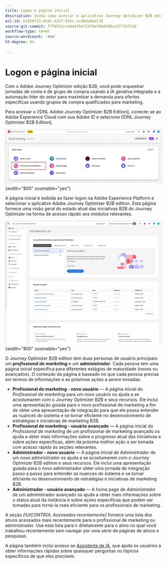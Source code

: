 ```yaml
---
title: Logon e página inicial
description: Saiba como acessar o aplicativo Journey Optimizer B2B edition e usar as informações da página inicial.
exl-id: 61956f53-62dc-421f-935c-acdb9e6ba178
source-git-commit: f7f9531cce6447b4715f0e76b0fd8ce57715f519
workflow-type: tm+mt
source-wordcount: '444'
ht-degree: 6%

---
```


# Logon e página inicial

Com o Adobe Journey Optimizer edição B2B, você pode orquestrar jornadas de conta e de grupo de compra usando a IA gerativa integrada e a automação líder do setor para maximizar a demanda para ofertas específicas usando grupos de compra qualificados para marketing.

<!-- Requirements?
-->
Para acessar o [!DNL Adobe Journey Optimizer B2B Edition], conecte-se ao Adobe Experience Cloud com sua Adobe ID e selecione [!DNL Journey Optimizer B2B Edition].

![aplicativos Adobe Experience Platform](./assets/experience-cloud-apps.png){width="800" zoomable="yes"}

A página inicial é exibida ao fazer logon na Adobe Experience Platform e selecionar o aplicativo Adobe Journey Optimizer B2B edition. Esta página fornece uma visão geral do estado atual das iniciativas B2B do Journey Optimizer na forma de acesso rápido <!-- refined insights and--> aos módulos relevantes. <!-- It also provides information about the ideal next action to take and where to find the comprehensive set of tutorials and documentation. -->

![página inicial do Journey Optimizer B2B edition](./assets/home-page.png){width="800" zoomable="yes"}

O Journey Optimizer B2B edition tem duas personas de usuário principais: um _**profissional de marketing**_ e um _**administrador**_. Cada pessoa tem uma página inicial específica para diferentes estágios de maturidade (novos ou avançados). O conteúdo da página é baseado no que cada pessoa precisa em termos de informações e as próximas ações a serem tomadas.

* **Profissional de marketing - novo usuário** — A página inicial do _Profissional de marketing_ para um novo usuário os ajuda a se acostumarem com o Journey Optimizer B2B e seus recursos. Ele inclui uma apresentação guiada para o novo profissional de marketing a fim de obter uma apresentação de integração para que ele possa entender as nuances do sistema e se tornar eficiente no desenvolvimento de estratégias e iniciativas de marketing B2B.
* **Profissional de marketing - usuário avançado** — A página inicial do _Profissional de marketing_ de um profissional de marketing avançado os ajuda a obter mais informações sobre o progresso atual das iniciativas e sobre ações específicas, além da próxima melhor ação a ser tomada com acesso rápido às seções relevantes.
* **Administrador - novo usuário** — A página inicial de _Administrador_ de um novo administrador os ajuda a se acostumarem com o Journey Optimizer B2B edition e seus recursos. Ele inclui uma apresentação guiada para o novo administrador obter uma jornada de integração passo a passo para entender as nuances do sistema e se tornar eficiente no desenvolvimento de estratégias e iniciativas de marketing B2B.
* **Administrador - usuário avançado** — A home page de _Administrador_ de um administrador avançado os ajuda a obter mais informações sobre o status atual da instância e sobre ações específicas que podem ser tomadas para torná-la mais eficiente para os profissionais de marketing.

A seção _[!UICONTROL Acessados recentemente]_ fornece uma lista dos ativos acessados mais recentemente para o profissional de marketing ou administrador. Use esta lista para ir diretamente para o ativo no qual você trabalhou recentemente sem navegar por uma série de páginas de ativos e pesquisas.

A página também inclui acesso ao [Assistente de IA](./start/ai-assistant.md), que ajuda os usuários a obter informações rápidas sobre quaisquer perguntas ou tópicos específicos de que eles precisem.<!-- and to obtain specific recommendations for their challenges or objectives-->

<!-- 

## Marketer - new user

The Marketer home page for a new user consists of three rows that assist the marketer in getting accustomed to Journey Optimizer B2B and its capabilities. It also provides a view of the latest journeys that have been created, which can serve as a starting point for a new user.

The first row consists of a guided walkthrough for the new marketer to obtain an onboarding walkthrough so that they can understand the nuances of the system and become efficient in developing B2B marketing strategies and initiatives.

The second row consists of the recent AJO B2B journeys that have been created across the platform so that the marketer can get inspiration for the best practices to create an account journey.

The third row consists of the learning resources that can help a marketer gain more information on a specific topic.

## Marketer - advanced user

The Marketer home page for an advanced marketer consists of four rows that assists the marketer in obtaining more information on the current progress of the initiatives and on specific actions and on the next best action to be taken along with quick access to relevant sections.

The first row consists of the next set of actions that a B2B marketer can take based on the previous actions taken and the current state of the initiative, which provides a prompt for the user to make the next move that would align to the objective of the initiatives and help them reach the goals quickly.

The second row consists of the most recent assets accessed by the marketer to make it easier for the marketer to locate them and make updates to the same.

The third row consists of the Key Performance Indicators that can help the marketer gauge the overall performance of the marketing initiatives.

The fourth row consists of the learning resources that can help a marketer gain more information on a specific topic.

## Administrator - new user

The _Admin_ home page for a new administrator consists of three rows that assists the administrator in getting accustomed to Journey Optimizer B2B Edition and its capabilities, and provides a view of the latest journeys that have been created that can serve as a starting point for a new user.

The first row consists of a guided walkthrough for the new marketer to obtain a step-by-step onboarding journey to understand the nuances of the system and become efficient in developing B2B marketing strategies and initiatives with AJO B2B.

The second row consists of the recent assets used by the B2B marketers in a single table to make it easier for the administrator to know which assets are currently under focus.

The third row consists of the learning resources that would help an administrator gain more information on a specific topic.

## Administrator - advanced user

The _Admin_ home page for an advanced administrator consists of four rows that assists the administrator in obtaining more information about the current status of the instance and on specific actions that can be taken to make it more efficient and effective for the marketers.

The first row consists of the next set of actions that an administrator can take based on the previous actions taken and the current state of the instance. It serves as a prompt for the administrator to make the necessary updates to the parameters of the instances such as user permissions or any specific module configurations.

The second row consists of the recent assets used by the B2B marketers in a single table to make it easier for the administrator to know which assets are currently under focus.

The third row consists of the Key Performance Indicators that would help the administrators gauge the progress of the instance in terms of operational parameters such as users and usage.

The fourth row consists of the learning resources that would help the administrator gain more information on a specific topic.

-->